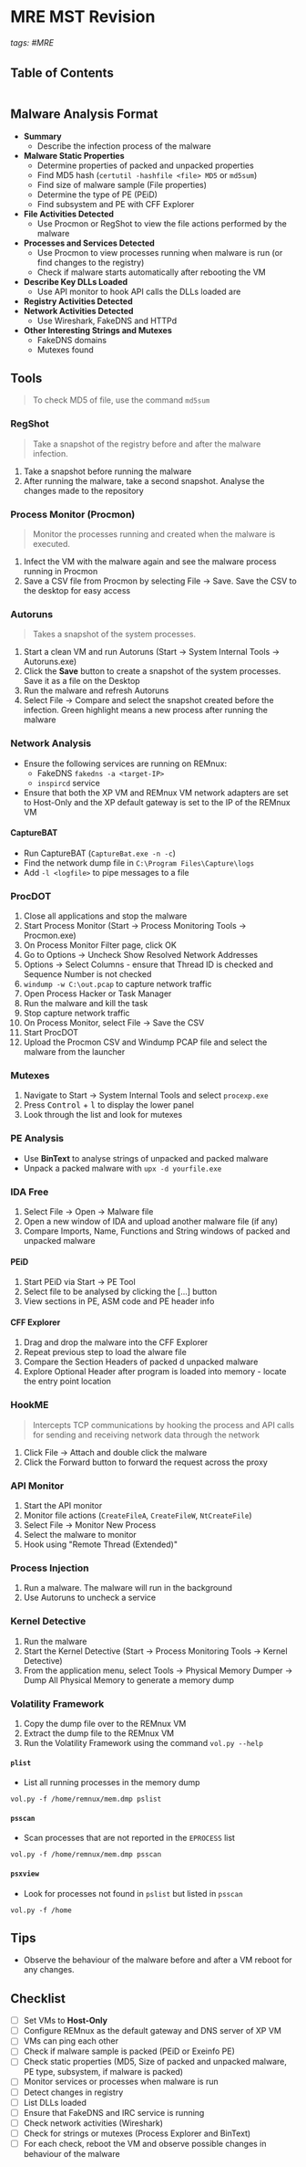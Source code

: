 # MRE MST Revision

###### tags: #MRE

## Table of Contents
```toc
```

## Malware Analysis Format
- **Summary**
	- Describe the infection process of the malware
- **Malware Static Properties**
	- Determine properties of packed and unpacked properties 
	- Find MD5 hash (`certutil -hashfile <file> MD5` or `md5sum`)
	- Find size of malware sample (File properties)
	- Determine the type of PE (PEiD)
	- Find subsystem and PE with CFF Explorer
- **File Activities Detected**
	- Use Procmon or RegShot to view the file actions performed by the malware
- **Processes and Services Detected**
	- Use Procmon to view processes running when malware is run (or find changes to the registry)
	- Check if malware starts automatically after rebooting the VM
- **Describe Key DLLs Loaded**
	- Use API monitor to hook API calls the DLLs loaded are
- **Registry Activities Detected**
- **Network Activities Detected**
	- Use Wireshark, FakeDNS and HTTPd
- **Other Interesting Strings and Mutexes**
	- FakeDNS domains
	- Mutexes found

## Tools

> To check MD5 of file, use the command `md5sum`

### RegShot
> Take a snapshot of the registry before and after the malware infection.

1. Take a snapshot before running the malware
2. After running the malware, take a second snapshot. Analyse the changes made to the repository
### Process Monitor (Procmon)
> Monitor the processes running and created when the malware is executed.

1. Infect the VM with the malware again and see the malware process running in Procmon
2. Save a CSV file from Procmon by selecting File -> Save. Save the CSV to the desktop for easy access
### Autoruns
> Takes a snapshot of the system processes.

1. Start a clean VM and run Autoruns (Start -> System Internal Tools -> Autoruns.exe)
2. Click the **Save** button to create a snapshot of the system processes. Save it as a file on the Desktop
3. Run the malware and refresh Autoruns
4. Select File -> Compare and select the snapshot created before the infection. Green highlight means a new process after running the malware

### Network Analysis
- Ensure the following services are running on REMnux:
	- FakeDNS `fakedns -a <target-IP>`
	- `inspircd` service
- Ensure that both the XP VM and REMnux VM network adapters are set to Host-Only and the XP default gateway is set to the IP of the REMnux VM

#### CaptureBAT
- Run CaptureBAT (`CaptureBat.exe -n -c`)
- Find the network dump file in `C:\Program Files\Capture\logs`
- Add `-l <logfile>` to pipe messages to a file

### ProcDOT
1. Close all applications and stop the malware
2. Start Process Monitor (Start -> Process Monitoring Tools -> Procmon.exe)
3. On Process Monitor Filter page, click OK
4. Go to Options -> Uncheck Show Resolved Network Addresses
5. Options -> Select Columns - ensure that Thread ID is checked and Sequence Number is not checked
6. `windump -w C:\out.pcap` to capture network traffic
7. Open Process Hacker or Task Manager
8. Run the malware and kill the task
9. Stop capture network traffic
10. On Process Monitor, select File -> Save the CSV
11. Start ProcDOT
12. Upload the Procmon CSV and Windump PCAP file and select the malware from the launcher

### Mutexes
1. Navigate to Start -> System Internal Tools and select `procexp.exe`
2. Press <kbd>Control</kbd> + <kbd>l</kbd> to display the lower panel
3. Look through the list and look for mutexes

### PE Analysis
- Use **BinText** to analyse strings of unpacked and packed malware
- Unpack a packed malware with `upx -d yourfile.exe`

### IDA Free
1. Select File -> Open -> Malware file
2. Open a new window of IDA and upload another malware file (if any)
3. Compare Imports, Name, Functions and String windows of packed and unpacked malware

#### PEiD
1. Start PEiD via Start -> PE Tool
2. Select file to be analysed by clicking the \[...\] button
3. View sections in PE, ASM code and PE header info

#### CFF Explorer
1. Drag and drop the malware into the CFF Explorer
2. Repeat previous step to load the alware file
3. Compare the Section Headers of packed d unpacked malware
4. Explore Optional Header after program is loaded into memory - locate the entry point location

### HookME
> Intercepts TCP communications by hooking the process and API calls for sending and receiving network data through the network

1. Click File -> Attach and double click the malware
2. Click the Forward button to forward the request across the proxy

### API Monitor
1. Start the API monitor
2. Monitor file actions (`CreateFileA`, `CreateFileW`, `NtCreateFile`)
3. Select File -> Monitor New Process
4. Select the malware to monitor
5. Hook using "Remote Thread (Extended)"

### Process Injection
1. Run a malware. The malware will run in the background
2. Use Autoruns to uncheck a service

### Kernel Detective
1. Run the malware
2. Start the Kernel Detective (Start -> Process Monitoring Tools -> Kernel Detective)
3. From the application menu, select Tools -> Physical Memory Dumper -> Dump All Physical Memory to generate a memory dump

### Volatility Framework
1. Copy the dump file over to the REMnux VM
2. Extract the dump file to the REMnux VM
3. Run the Volatility Framework using the command `vol.py --help`

#### `plist`
- List all running processes in the memory dump
```
vol.py -f /home/remnux/mem.dmp pslist
```

#### `psscan`
- Scan processes that are not reported in the `EPROCESS` list
```
vol.py -f /home/remnux/mem.dmp psscan
```

#### `psxview`
- Look for processes not found in `pslist` but listed in `psscan`
```
vol.py -f /home
```

## Tips
- Observe the behaviour of the malware before and after a VM reboot for any changes.

## Checklist
- [ ] Set VMs to **Host-Only**
- [ ] Configure REMnux as the default gateway and DNS server of XP VM
- [ ] VMs can ping each other
- [ ] Check if malware sample is packed (PEiD or Exeinfo PE)
- [ ] Check static properties (MD5, Size of packed and unpacked malware, PE type, subsystem, if malware is packed)
- [ ] Monitor services or processes when malware is run
- [ ] Detect changes in registry
- [ ] List DLLs loaded
- [ ] Ensure that FakeDNS and IRC service is running
- [ ] Check network activities (Wireshark)
- [ ] Check for strings or mutexes (Process Explorer and BinText)
- [ ] For each check, reboot the VM and observe possible changes in behaviour of the malware
